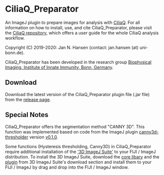 # CiliaQ_Preparator
An ImageJ plugin to prepare images for analysis with [CiliaQ](https://github.com/hansenjn/CiliaQ). For all information on how to install, use, and cite CiliaQ_Preparator, please visit the [CiliaQ repository](https://github.com/hansenjn/CiliaQ), which offers a user guide for the whole CiliaQ analysis workflow.

Copyright (C) 2019-2020: Jan N. Hansen (contact: jan.hansen (at) uni-bonn.de).

CiliaQ_Preparator has been developed in the research group [Biophysical Imaging, Institute of Innate Immunity, Bonn, Germany](https://www.iiibonn.de/dagmar-wachten-lab/dagmar-wachten-lab-science).

## Download
Download the latest version of the CiliaQ_Preparator plugin file (.jar file) from the [release page](https://github.com/hansenjn/CiliaQ_Preparator/releases).

## Special Notes
CiliaQ_Preparator offers the segmentation method "CANNY 3D". This function was implemented based on code from the ImageJ plugin [canny3d-thresholder](https://github.com/sRassmann/canny3d-thresholder) version [v0.1.0](https://github.com/sRassmann/canny3d-thresholder/releases/tag/0.1.0).

Some functions (Hysteresis thresholding, Canny3D) in CiliaQ_Preparator require additional installation of the ['3D ImageJ Suite'](https://imagejdocu.tudor.lu/plugin/stacks/3d_ij_suite/start) to your FIJI / ImageJ distribution. To install the 3D ImageJ Suite, download the [core libary](https://imagejdocu.tudor.lu/_media/plugin/stacks/3d_ij_suite/mcib3d-core-3.96.jar) and the [plugin](https://imagejdocu.tudor.lu/_media/plugin/stacks/3d_ij_suite/mcib3d_plugins-3.96.jar) from 3D ImageJ Suite's download section and install them to your FIJI / ImageJ by drag and drop into the FIJI / ImageJ window.
